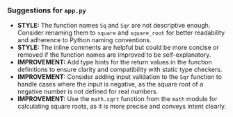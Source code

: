 ### Suggestions for `app.py`

- **STYLE:** The function names `Sq` and `Sqr` are not descriptive enough. Consider renaming them to `square` and `square_root` for better readability and adherence to Python naming conventions.
- **STYLE:** The inline comments are helpful but could be more concise or removed if the function names are improved to be self-explanatory.
- **IMPROVEMENT:** Add type hints for the return values in the function definitions to ensure clarity and compatibility with static type checkers.
- **IMPROVEMENT:** Consider adding input validation to the `Sqr` function to handle cases where the input is negative, as the square root of a negative number is not defined for real numbers.
- **IMPROVEMENT:** Use the `math.sqrt` function from the `math` module for calculating square roots, as it is more precise and conveys intent clearly.

